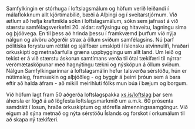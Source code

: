 Samfylkingin er stórhuga í loftslagsmálum og höfum verið leiðandi í málaflokknum allt kjörtímabilið, bæði á Alþingi og í sveitarstjórnum. Við ætlum að hefja kraftmikla sókn í loftslagsmálum, sókn sem jafnast á við stærstu samfélagsverkefni 20. aldar: raflýsingu og hitaveitu, lagningu síma og þjóðvega. En til þess að hrinda þessu í framkvæmd þurfum við nýja nálgun og alvöru aðgerðir strax á öllum sviðum samfélagsins. Nú þarf pólitíska forystu um réttlát og sjálfbær umskipti í íslensku atvinnulífi, hraðari orkuskipti og metnaðarfulla græna uppbyggingu um allt land. Um leið og tekist er á við stærstu áskorun samtímans verða til ótal tækifæri til nýrrar verðmætasköpunar með hagnýtingu tækni og nýsköpun á öllum sviðum. Nálgun Samfylkingarinnar á loftslagsmálin hefur talsverða sérstöðu, hún er nútímaleg, framsækin og alþjóðleg - og byggir á þeirri þróun sem á bara eftir að halda áfram - að mikill meirihluti fólks mun búa í bæjum og borgum. 

Við höfum lagt fram 50 aðgerða loftslagspakka [xs.is/loftslag](xs.is/loftslag) þar sem áhersla er lögð á að lögfesta loftslagsmarkmið um a.m.k. 60 prósenta samdrátt í losun, hraða orkuskiptum og stórefla almenningssamgöngur. Við eigum að sýna metnað og nýta sérstöðu Íslands og forskot í orkumálum til að skapa ný tækifæri. 
